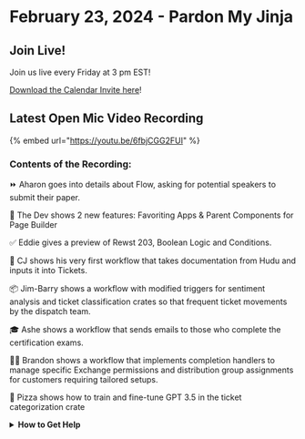 # February 23, 2024 - Pardon My Jinja

## Join Live!

Join us live every Friday at 3 pm EST!

&#x20;[Download the Calendar Invite here](https://engine.rewst.io/webhooks/custom/trigger/02eb02e2-1177-43d9-9e13-8547414979fc/c47fdd7f-4075-47a8-ba92-94e790e67c06?request_type=open_mic_link&)!

## Latest Open Mic Video Recording

{% embed url="https://youtu.be/6fbjCGG2FUI" %}

### Contents of the Recording:

⏩ Aharon goes into details about Flow, asking for potential speakers to submit their paper.

🚀 The Dev shows 2 new features: Favoriting Apps & Parent Components for Page Builder

✅ Eddie gives a preview of Rewst 203, Boolean Logic and Conditions.

📄 CJ shows his very first workflow that takes documentation from Hudu and inputs it into Tickets.

📦 Jim-Barry shows a workflow with modified triggers for sentiment analysis and ticket classification crates so that frequent ticket movements by the dispatch team.

🎓 Ashe shows a workflow that sends emails to those who complete the certification exams.

👨‍💻 Brandon shows a workflow that implements completion handlers to manage specific Exchange permissions and distribution group assignments for customers requiring tailored setups.

🍕 Pizza shows how to train and fine-tune GPT 3.5 in the ticket categorization crate

<details>

<summary><strong>How to Get Help</strong></summary>

* 💬 Chat (Discord): [https://discord.gg/rewst​​ ](https://discord.gg/rewst%E2%80%8B%E2%80%8B)
  * Private #\{{ msp \}} channel
  * \#the-kewp
* 🎫 Submit Tickets to: the\_roc@rewst.io
* 📝 Feature Request + Integration Requests: [https://rewst.canny.io/](https://rewst.canny.io/)

**CLUCK UNIVERSITY – REWST TRAINING:**&#x20;

* 👨‍🏫 Live Instructor-Led Training: [https://calendly.com/cluck-u/](https://calendly.com/cluck-u/)
* 🏁 Rewst Foundations Training: [https://docs.rewst.help/cluck-university/rewst-foundations-10x](https://docs.rewst.help/cluck-university/rewst-foundations-10x)
* ▶️ On-demand Videos: [https://docs.rewst.help/cluck-university/rewst-foundations-10x](https://docs.rewst.help/cluck-university/rewst-foundations-10x)

**DOCS:**&#x20;

* 🥚 Rewst Docs: [https://docs.rewst.help ](https://docs.rewst.help)
* ⛩️ Jinja Docs: [https://jinja.palletsprojects.com/](https://jinja.palletsprojects.com/)

**KEY LINKS:**&#x20;

* 📝 Feature Request + Integration Requests: [https://rewst.canny.io/](https://rewst.canny.io/)

</details>
